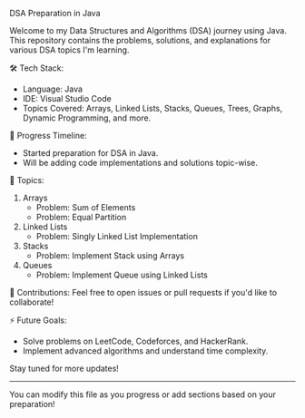 DSA Preparation in Java

Welcome to my Data Structures and Algorithms (DSA) journey using Java. This repository contains the problems, solutions, and explanations for various DSA topics I'm learning.

🛠 Tech Stack:
- Language: Java
- IDE: Visual Studio Code
- Topics Covered: Arrays, Linked Lists, Stacks, Queues, Trees, Graphs, Dynamic Programming, and more.

📅 Progress Timeline:
- Started preparation for DSA in Java.
- Will be adding code implementations and solutions topic-wise.


📖 Topics:
1. Arrays
   - Problem: Sum of Elements
   - Problem: Equal Partition
2. Linked Lists
   - Problem: Singly Linked List Implementation
3. Stacks
   - Problem: Implement Stack using Arrays
4. Queues
   - Problem: Implement Queue using Linked Lists

🤝 Contributions:
Feel free to open issues or pull requests if you'd like to collaborate!

⚡ Future Goals:
- Solve problems on LeetCode, Codeforces, and HackerRank.
- Implement advanced algorithms and understand time complexity.
  
Stay tuned for more updates!

---

You can modify this file as you progress or add sections based on your preparation!
